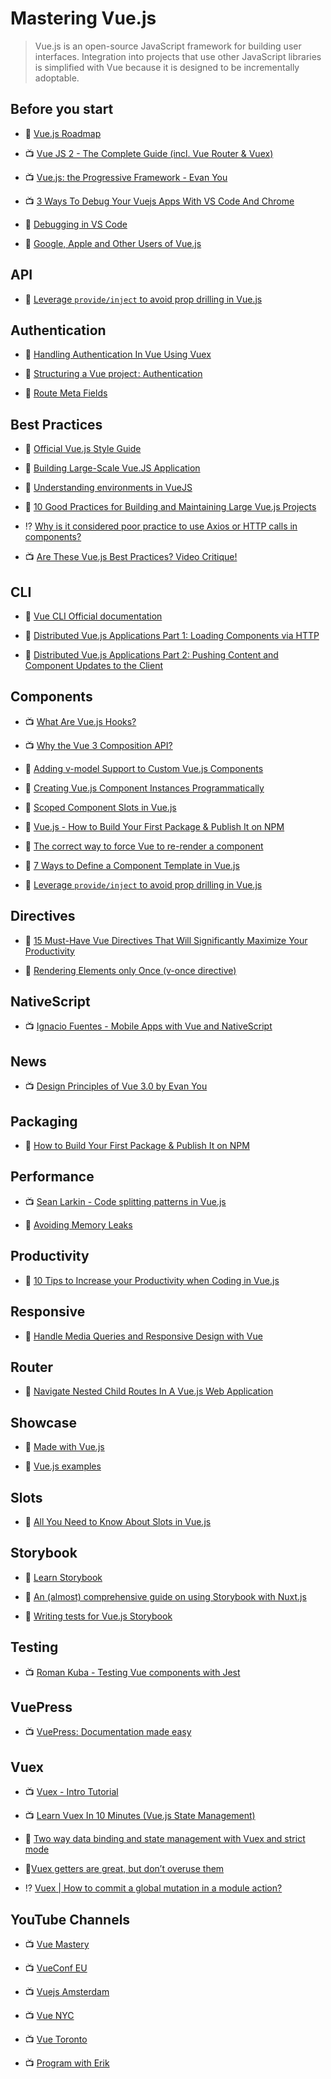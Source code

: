 # Mastering Vue.js

> Vue.js is an open-source JavaScript framework for building user interfaces. Integration into projects that use other JavaScript libraries is simplified with Vue because it is designed to be incrementally adoptable.

## Before you start

- 🧠 [Vue.js Roadmap](https://github.com/vuejs/vue/projects/6)

- 📺 [Vue JS 2 - The Complete Guide (incl. Vue Router & Vuex)](https://www.udemy.com/vuejs-2-the-complete-guide/)

- 📺 [Vue.js: the Progressive Framework - Evan You](https://www.youtube.com/watch?v=p2P3z7p_zTI)

- 📺 [3 Ways To Debug Your Vuejs Apps With VS Code And Chrome](https://www.youtube.com/watch?v=lyGt1TmleoU)

- 📖 [Debugging in VS Code](https://vuejs.org/v2/cookbook/debugging-in-vscode.html)

- 📖 [Google, Apple and Other Users of Vue.js](https://medium.com/notonlycss/google-apple-and-other-users-of-vue-js-e4505359e5d5)

## API

- 📖 [Leverage `provide/inject` to avoid prop drilling in Vue.js](https://markus.oberlehner.net/blog/lazy-resolving-observable-api-services-with-vue/)

## Authentication

- 📖 [Handling Authentication In Vue Using Vuex](https://scotch.io/tutorials/handling-authentication-in-vue-using-vuex)

- 📖 [Structuring a Vue project : Authentication](https://medium.com/@zitko/structuring-a-vue-project-authentication-87032e5bfe16)

- 📖 [Route Meta Fields](https://router.vuejs.org/guide/advanced/meta.html)

## Best Practices

- 📖 [Official Vue.js Style Guide](https://vuejs.org/v2/style-guide/)

- 📖 [Building Large-Scale Vue.JS Application](https://stories.scandiweb.com/building-large-scale-vue-js-application-fec63b6e71e5)

- 📖 [Understanding environments in VueJS](https://medium.com/the-andela-way/understanding-environments-in-vuejs-74e94a139b8b)

- 📖 [10 Good Practices for Building and Maintaining Large Vue.js Projects](https://www.telerik.com/blogs/10-good-practices-building-maintaining-large-vuejs-projects)

- ⁉️ [Why is it considered poor practice to use Axios or HTTP calls in components?](https://stackoverflow.com/questions/45839198/why-is-it-considered-poor-practice-to-use-axios-or-http-calls-in-components)

- 📺 [Are These Vue.js Best Practices? Video Critique!](https://www.youtube.com/watch?v=38XnZ3EJqYQ)

## CLI

- 📖 [Vue CLI Official documentation](https://cli.vuejs.org/)

- 📖 [Distributed Vue.js Applications Part 1: Loading Components via HTTP](https://markus.oberlehner.net/blog/distributed-vue-applications-loading-components-via-http/)

- 📖 [Distributed Vue.js Applications Part 2: Pushing Content and Component Updates to the Client](https://markus.oberlehner.net/blog/distributed-vue-applications-pushing-content-and-component-updates-to-the-client/)

## Components

- 📺 [What Are Vue.js Hooks?](https://www.youtube.com/watch?v=9YKpx7h-Ass)

- 📺 [Why the Vue 3 Composition API?](https://www.youtube.com/watch?v=6HUjDKVn0e0)

- 📖 [Adding v-model Support to Custom Vue.js Components](https://alligator.io/vuejs/add-v-model-support/)

- 📖 [Creating Vue.js Component Instances Programmatically](https://css-tricks.com/creating-vue-js-component-instances-programmatically/)

- 📖 [Scoped Component Slots in Vue.js](https://alligator.io/vuejs/scoped-component-slots/)

- 📖 [Vue.js - How to Build Your First Package & Publish It on NPM](https://www.telerik.com/blogs/vuejs-how-to-build-your-first-package-publish-it-on-npm)

- 📖 [The correct way to force Vue to re-render a component](https://michaelnthiessen.com/force-re-render)

- 📖 [7 Ways to Define a Component Template in Vue.js](https://vuejsdevelopers.com/2017/03/24/vue-js-component-templates/)

- 📖 [Leverage `provide/inject` to avoid prop drilling in Vue.js](https://www.jbakebwa.dev/posts/provide-inject.html)

## Directives

- 📖 [15 Must-Have Vue Directives That Will Significantly Maximize Your Productivity](https://www.telerik.com/blogs/15-must-have-vue-directives-that-will-significantly-maximize-your-productivity)

- 📖 [Rendering Elements only Once (v-once directive)](https://codingexplained.com/coding/front-end/vue-js/rendering-elements-v-directive)

## NativeScript

- 📺 [Ignacio Fuentes - Mobile Apps with Vue and NativeScript](https://www.youtube.com/watch?v=claDp19_aqA)

## News

- 📺 [Design Principles of Vue 3.0 by Evan You](https://www.youtube.com/watch?v=WLpLYhnGqPA)

## Packaging

- 📖 [How to Build Your First Package & Publish It on NPM](https://www.telerik.com/blogs/vuejs-how-to-build-your-first-package-publish-it-on-npm)

## Performance

- 📺 [Sean Larkin - Code splitting patterns in Vue.js](https://www.youtube.com/watch?v=rn97hCNQsKI)

- 📖 [Avoiding Memory Leaks](https://vuejs.org/v2/cookbook/avoiding-memory-leaks.html)

## Productivity

- 📖 [10 Tips to Increase your Productivity when Coding in Vue.js](https://www.telerik.com/blogs/10-tips-to-increase-your-productivity-when-coding-in-vuejs)

## Responsive

- 📖 [Handle Media Queries and Responsive Design with Vue](https://alligator.io/vuejs/vue-media-queries/)

## Router

- 📖 [Navigate Nested Child Routes In A Vue.js Web Application](https://www.thepolyglotdeveloper.com/2017/11/navigate-nested-child-routes-vuejs-web-application/)

## Showcase

- 📗 [Made with Vue.js](https://madewithvuejs.com/)

- 📗 [Vue.js examples](https://vuejsexamples.com/)

## Slots

- 📖 [All You Need to Know About Slots in Vue.js](https://www.telerik.com/blogs/all-you-need-to-know-about-slots-in-vuejs)

## Storybook

- 📖 [Learn Storybook](https://www.learnstorybook.com/intro-to-storybook/vue/en/get-started/)

- 📖 [An (almost) comprehensive guide on using Storybook with Nuxt.js](https://medium.com/js-dojo/a-guide-on-using-storybook-with-nuxt-js-1e0018ec51c9)

- 📖 [Writing tests for Vue.js Storybook](https://dev.to/kylewelsby/writing-tests-for-vue-js-storybook-1bh9)

## Testing

- 📺 [Roman Kuba - Testing Vue components with Jest](https://www.youtube.com/watch?v=pqp0PsPBO_0)

## VuePress

- 📺 [VuePress: Documentation made easy](https://youtu.be/fkrQJzP3Yl4)

## Vuex

- 📺 [Vuex - Intro Tutorial](https://www.youtube.com/watch?v=_2_C9j-8CtM)

- 📺 [Learn Vuex In 10 Minutes (Vue.js State Management)](https://www.youtube.com/watch?v=LW9yIR4GoVU)

- 📖 [Two way data binding and state management with Vuex and strict mode](https://ypereirareis.github.io/blog/2017/04/25/vuejs-two-way-data-binding-state-management-vuex-strict-mode/)

- 📖[Vuex getters are great, but don’t overuse them](https://codeburst.io/vuex-getters-are-great-but-dont-overuse-them-9c946689b414)

- ⁉️ [Vuex | How to commit a global mutation in a module action?](https://stackoverflow.com/questions/44618440/vuex-how-to-commit-a-global-mutation-in-a-module-action)

## YouTube Channels

- 📺 [Vue Mastery](https://www.youtube.com/channel/UCa1zuotKU4Weuw_fLRnPv0A)

- 📺 [VueConf EU](https://www.youtube.com/channel/UC9dJjbYeXjirDYYVfUD3bSw)

- 📺 [Vuejs Amsterdam](https://www.youtube.com/channel/UCxV7lO6dUhpB-IyzmGuVgqg)

- 📺 [Vue NYC](https://www.youtube.com/channel/UCX4w2P-M4cuWQG0WKgU3TTQ)

- 📺 [Vue Toronto](https://www.youtube.com/channel/UCSrbuSqU7S-g9vydCLRYCZg)

- 📺 [Program with Erik](https://www.youtube.com/channel/UCshZ3rdoCLjDYuTR_RBubzw)
